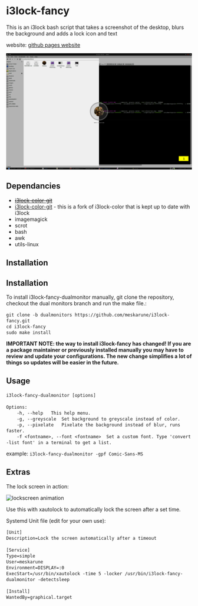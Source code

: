 i3lock-fancy
============

This is an i3lock bash script that takes a screenshot of the desktop, blurs the background and adds a lock icon and text

website: [github pages website](http://meskarune.github.io/i3lock-fancy/)

![screen shot of lockscreen](https://raw.githubusercontent.com/meskarune/i3lock-fancy/dualmonitors/screenshot.png)

Dependancies
------------
* <s>[i3lock-color-git](https://github.com/eBrnd/i3lock-color)</s>
* [i3lock-color-git](https://github.com/Arcaena/i3lock-color) - this is a fork of i3lock-color that is kept up to date with i3lock
* imagemagick
* scrot
* bash
* awk
* utils-linux

Installation
------------

Installation
------------

To install i3lock-fancy-dualmonitor manually, git clone the repository, checkout
the dual monitors branch and run the make file.:

    git clone -b dualmonitors https://github.com/meskarune/i3lock-fancy.git
    cd i3lock-fancy
    sudo make install

**IMPORTANT NOTE: the way to install i3lock-fancy has changed! If you are a
package maintainer or previously installed manually you may have to review
and update your configurations. The new change simplifies a lot of
things so updates will be easier in the future.**

Usage
-----

    i3lock-fancy-dualmonitor [options]

    Options:
        -h, --help   This help menu.
        -g, --greyscale  Set background to greyscale instead of color.
        -p, --pixelate   Pixelate the background instead of blur, runs faster.
        -f <fontname>, --font <fontname>  Set a custom font. Type 'convert -list font' in a terminal to get a list.

example: ```i3lock-fancy-dualmonitor -gpf Comic-Sans-MS```

Extras
------

The lock screen in action:

![lockscreen animation](https://raw.githubusercontent.com/meskarune/i3lock-fancy/master/action.gif)

Use this with xautolock to automatically lock the screen after a set time.

Systemd Unit file (edit for your own use):

    [Unit]
    Description=Lock the screen automatically after a timeout
    
    [Service]
    Type=simple
    User=meskarune
    Environment=DISPLAY=:0
    ExecStart=/usr/bin/xautolock -time 5 -locker /usr/bin/i3lock-fancy-dualmonitor -detectsleep
    
    [Install]
    WantedBy=graphical.target
